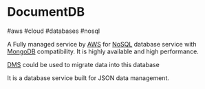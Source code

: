 # DocumentDB
#aws #cloud #databases  #nosql 

A Fully managed service by [AWS](Cloud%20Computing/AWS/AWS.md) for [NoSQL](Software%20Engineering/Datastores/Databases/NoSQL.md) database service with [MongoDB](MongoDB) compatibility. It is highly available and high performance. 

[DMS](Cloud%20Computing/AWS/Migration%20&%20Transfer/DMS.md) could be used to migrate data into this database

It is a database service built for JSON data management.

